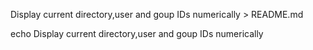 Display current directory,user and goup IDs numerically > README.md


echo Display current directory,user and goup IDs numerically
